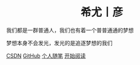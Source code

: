 <h1 align="center">希尤丨彦</h1>

我们都是一群普通人，我们也有着一个普普通通的梦想

梦想本身不会发光，发光的是追逐梦想的我们

[CSDN](https://blog.csdn.net/qq_39455116)
[GitHub](https://github.com/HouChenggong)
[个人随笔](./docs/个人随笔)
[开始阅读](./README)








